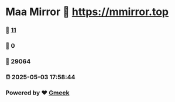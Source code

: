 # Maa Mirror :link: https://mmirror.top 
### :page_facing_up: [11](https://mmirror.top/tag.html) 
### :speech_balloon: 0 
### :hibiscus: 29064 
### :alarm_clock: 2025-05-03 17:58:44 
### Powered by :heart: [Gmeek](https://github.com/Meekdai/Gmeek)
